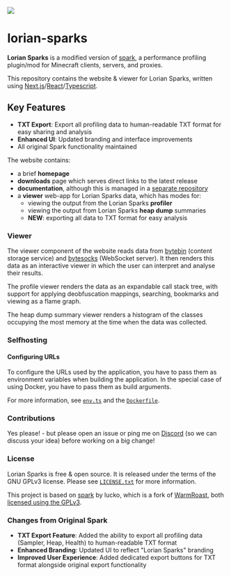 ![](https://i.imgur.com/ykHn9vx.png)

# lorian-sparks

**Lorian Sparks** is a modified version of [spark](https://github.com/lucko/spark), a performance profiling plugin/mod for Minecraft clients, servers, and proxies.

This repository contains the website & viewer for Lorian Sparks, written using [Next.js](https://nextjs.org/)/[React](https://reactjs.org)/[Typescript](https://www.typescriptlang.org/).

## Key Features

- **TXT Export**: Export all profiling data to human-readable TXT format for easy sharing and analysis
- **Enhanced UI**: Updated branding and interface improvements
- All original Spark functionality maintained

The website contains:

-   a brief **homepage**
-   **downloads** page which serves direct links to the latest release
-   **documentation**, although this is managed in a [separate repository](https://github.com/lucko/spark-docs)
-   a **viewer** web-app for Lorian Sparks data, which has modes for:
    -   viewing the output from the Lorian Sparks **profiler**
    -   viewing the output from Lorian Sparks **heap dump** summaries
    -   **NEW**: exporting all data to TXT format for easy analysis

### Viewer

The viewer component of the website reads data from [bytebin](https://github.com/lucko/bytebin) (content storage service) and [bytesocks](https://github.com/lucko/bytesocks) (WebSocket server). It then renders this data as an interactive viewer in which the user can interpret and analyse their results.

The profile viewer renders the data as an expandable call stack tree, with support for applying deobfuscation mappings, searching, bookmarks and viewing as a flame graph.

The heap dump summary viewer renders a histogram of the classes occupying the most memory at the time when the data was collected.

### Selfhosting

#### Configuring URLs

To configure the URLs used by the application, you have to pass them as environment variables when building the application.
In the special case of using Docker, you have to pass them as build arguments.

For more information, see [`env.ts`](src/env.ts) and the [`Dockerfile`](Dockerfile).

### Contributions

Yes please! - but please open an issue or ping me on [Discord](https://discord.gg/PAGT2fu) (so we can discuss your idea) before working on a big change!

### License

Lorian Sparks is free & open source. It is released under the terms of the GNU GPLv3 license. Please see [`LICENSE.txt`](LICENSE.txt) for more information.

This project is based on [spark](https://github.com/lucko/spark) by lucko, which is a fork of [WarmRoast](https://github.com/sk89q/WarmRoast), both [licensed using the GPLv3](https://github.com/sk89q/WarmRoast/blob/3fe5e5517b1c529d95cf9f43fd8420c66db0092a/src/main/java/com/sk89q/warmroast/WarmRoast.java#L1-L17).

### Changes from Original Spark

- **TXT Export Feature**: Added the ability to export all profiling data (Sampler, Heap, Health) to human-readable TXT format
- **Enhanced Branding**: Updated UI to reflect "Lorian Sparks" branding
- **Improved User Experience**: Added dedicated export buttons for TXT format alongside original export functionality
